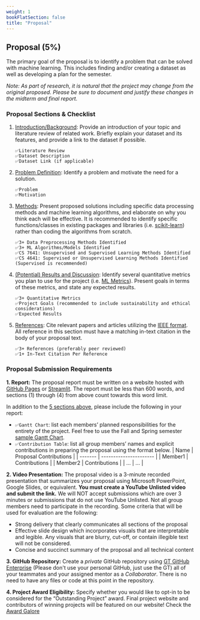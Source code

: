 ```yaml
---
weight: 1
bookFlatSection: false
title: "Proposal"
---
```


## Proposal (5%)

The primary goal of the proposal is to identify a problem that can be solved with machine learning. This includes finding and/or creating a dataset as well as developing a plan for the semester.

*Note: As part of research, it is natural that the project may change from the original proposed. Please be sure to document and justify these changes in the midterm and final report.*

### Proposal Sections & Checklist

1. <u>Introduction/Background</u>: Provide an introduction of your topic and literature review of related work. Briefly explain your dataset and its features, and provide a link to the dataset if possible.
    ```
    ✅Literature Review
    ✅Dataset Description
    ✅Dataset Link (if applicable)
    ```

2. <u>Problem Definition</u>: Identify a problem and motivate the need for a solution.
    ```
    ✅Problem
    ✅Motivation
    ```

3. <u>Methods</u>: Present proposed solutions including specific data processing methods and machine learning algorithms, and elaborate on why you think each will be effective. It is recommended to identify specific functions/classes in existing packages and libraries (i.e. [scikit-learn](https://scikit-learn.org/stable/)) rather than coding the algorithms from scratch.
    ```
    ✅3+ Data Preprocessing Methods Identified
    ✅3+ ML Algorithms/Models Identified
    ✅CS 7641: Unsupervised and Supervised Learning Methods Identified
    ✅CS 4641: Supervised or Unsupervised Learning Methods Identified (Supervised is recommended)
    ```

4. <u>(Potential) Results and Discussion</u>: Identify several quantitative metrics you plan to use for the project (i.e. [ML Metrics](https://scikit-learn.org/stable/modules/model_evaluation.html)). Present goals in terms of these metrics, and state any expected results.
    ```
    ✅3+ Quantitative Metrics
    ✅Project Goals (recommended to include sustainability and ethical considerations)
    ✅Expected Results
    ```

5. <u>References</u>: Cite relevant papers and articles utilizing the [IEEE format](https://pitt.libguides.com/citationhelp/ieee). All reference in this section must have a matching in-text citation in the body of your proposal text.
    ```
    ✅3+ References (preferably peer reviewed)
    ✅1+ In-Text Citation Per Reference
    ```

### Proposal Submission Requirements
**1. Report:** The proposal report must be written on a website hosted with [GitHub Pages](https://pages.github.com/) or [Streamlit](https://docs.streamlit.io/deploy/streamlit-community-cloud/get-started/connect-your-github-account). The report must be less than 600 words, and sections (1) through (4) from above count towards this word limit. 

In addition to the [5 sections above](#proposal-sections--checklist), please include the following in your report:
- ```✅Gantt Chart```: list each members’ planned responsibilities for the entirety of the project. Feel free to use the Fall and Spring semester [sample Gantt Chart](/other/GanttChart.xlsx).
- ```✅Contribution Table```: list all group members’ names and explicit contributions in preparing the proposal using the format below.
| Name    | Proposal Contributions |
| ------- | ---------------------- |
| Member1 | Contributions          |
| Member2 | Contributions          |
| ...     | ...                    |

**2. Video Presentation:** The proposal video is a 3-minute recorded presentation that summarizes your proposal using Microsoft PowerPoint, Google Slides, or equivalent. **You must create a YouTube Unlisted video and submit the link.** We will NOT accept submissions which are over 3 minutes or submissions that do not use YouTube Unlisted. Not all group members need to participate in the recording. Some criteria that will be used for evaluation are the following:
- Strong delivery that clearly communicates all sections of the proposal
- Effective slide design which incorporates visuals that are interpretable and legible. Any visuals that are blurry, cut-off, or contain illegible text will not be considered.
- Concise and succinct summary of the proposal and all technical content

**3. GitHub Repository:** Create a *private* GitHub repository using [GT GitHub Enterprise](https://github.gatech.edu/) (Please don't use your personal GitHub, just use the GT) all of your teammates and your assigned mentor as a *Collaborator*. There is no need to have any files or code at this point in the repository.

**4. Project Award Eligibility:** Specify whether you would like to opt-in to be considered for the “Outstanding Project” award. Final project website and contributors of winning projects will be featured on our website! Check the [Award Galore](/docs/grading/project-breakdown/award_galore)